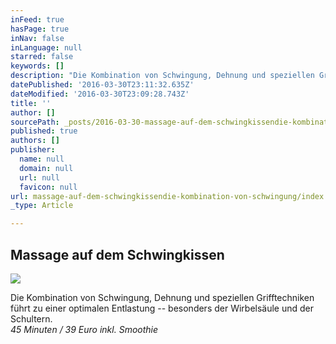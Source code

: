 ```yaml
---
inFeed: true
hasPage: true
inNav: false
inLanguage: null
starred: false
keywords: []
description: "Die Kombination von Schwingung, Dehnung und speziellen Grifftechniken führt zu einer optimalen Entlastung – besonders der Wirbelsäule\_und der Schultern.45 Minuten / 39 Euro inkl. Smoothie"
datePublished: '2016-03-30T23:11:32.635Z'
dateModified: '2016-03-30T23:09:28.743Z'
title: ''
author: []
sourcePath: _posts/2016-03-30-massage-auf-dem-schwingkissendie-kombination-von-schwingung.md
published: true
authors: []
publisher:
  name: null
  domain: null
  url: null
  favicon: null
url: massage-auf-dem-schwingkissendie-kombination-von-schwingung/index.html
_type: Article

---
```

## Massage auf dem Schwingkissen
![](https://the-grid-user-content.s3-us-west-2.amazonaws.com/2f5d5415-245f-4e4a-9f4d-1c1151f32da9.png)

Die Kombination von Schwingung, Dehnung und speziellen Grifftechniken führt zu einer optimalen Entlastung -- besonders der Wirbelsäule und der Schultern.  
_45 Minuten / 39 Euro inkl. Smoothie_